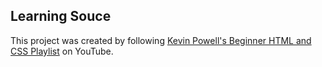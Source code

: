## Learning Souce
This project was created by following  [Kevin Powell's Beginner HTML and CSS Playlist](https://youtube.com/playlist?list=PL4-IK0AVhVjOJs_UjdQeyEZ_cmEV3uJvx&si=TO9WV4eu8wcHkFqT) on YouTube.

